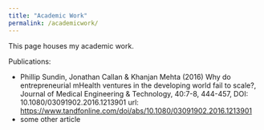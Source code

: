 ```yaml
---
title: "Academic Work"
permalink: /academicwork/
---
```

This page houses my academic work.

Publications:
+ Phillip Sundin, Jonathan Callan & Khanjan Mehta (2016) Why do entrepreneurial mHealth ventures in the developing world fail to scale?, Journal of Medical Engineering & Technology, 40:7-8, 444-457, DOI: 10.1080/03091902.2016.1213901 url: https://www.tandfonline.com/doi/abs/10.1080/03091902.2016.1213901
+ some other article
